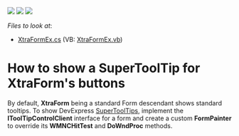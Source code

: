 <!-- default badges list -->
![](https://img.shields.io/endpoint?url=https://codecentral.devexpress.com/api/v1/VersionRange/221236757/19.1.7%2B)
[![](https://img.shields.io/badge/Open_in_DevExpress_Support_Center-FF7200?style=flat-square&logo=DevExpress&logoColor=white)](https://supportcenter.devexpress.com/ticket/details/T832075)
[![](https://img.shields.io/badge/📖_How_to_use_DevExpress_Examples-e9f6fc?style=flat-square)](https://docs.devexpress.com/GeneralInformation/403183)
<!-- default badges end -->
<!-- default file list -->
*Files to look at*:

* [XtraFormEx.cs](./CS/DXApplication5/XtraFormEx.cs) (VB: [XtraFormEx.vb](./VB/DXApplication5/XtraFormEx.vb))
<!-- default file list end -->
# How to show a SuperToolTip for XtraForm's buttons 

By default, **XtraForm** being a standard Form descendant shows standard tooltips. To show DevExpress [SuperToolTips](https://docs.devexpress.com/WindowsForms/DevExpress.Utils.SuperToolTip), implement the **IToolTipControlClient** interface for a form and create a custom **FormPainter** to override its **WMNCHitTest** and **DoWndProc** methods. 
